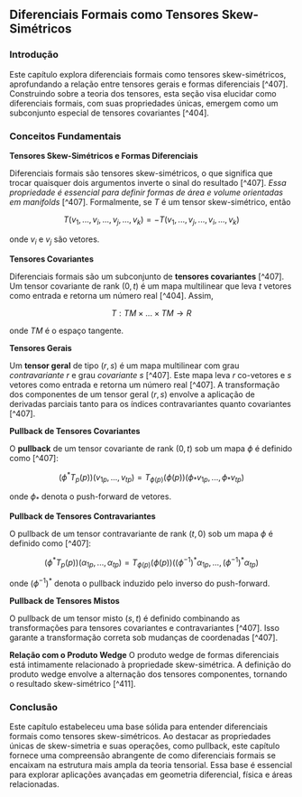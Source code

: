 ## Diferenciais Formais como Tensores Skew-Simétricos

### Introdução
Este capítulo explora diferenciais formais como tensores skew-simétricos, aprofundando a relação entre tensores gerais e formas diferenciais [^407]. Construindo sobre a teoria dos tensores, esta seção visa elucidar como diferenciais formais, com suas propriedades únicas, emergem como um subconjunto especial de tensores covariantes [^404].

### Conceitos Fundamentais

**Tensores Skew-Simétricos e Formas Diferenciais**

Diferenciais formais são tensores skew-simétricos, o que significa que trocar quaisquer dois argumentos inverte o sinal do resultado [^407]. *Essa propriedade é essencial para definir formas de área e volume orientadas em manifolds* [^407]. Formalmente, se $T$ é um tensor skew-simétrico, então

$$T(v_1, ..., v_i, ..., v_j, ..., v_k) = -T(v_1, ..., v_j, ..., v_i, ..., v_k)$$

onde $v_i$ e $v_j$ são vetores.

**Tensores Covariantes**

Diferenciais formais são um subconjunto de **tensores covariantes** [^407]. Um tensor covariante de rank $(0, t)$ é um mapa multilinear que leva $t$ vetores como entrada e retorna um número real [^404]. Assim,

$$T: TM \times ... \times TM \rightarrow R$$

onde $TM$ é o espaço tangente.

**Tensores Gerais**

Um **tensor geral** de tipo $(r, s)$ é um mapa multilinear com grau *contravariante* $r$ e grau *covariante* $s$ [^407]. Este mapa leva $r$ co-vetores e $s$ vetores como entrada e retorna um número real [^407]. A transformação dos componentes de um tensor geral $(r, s)$ envolve a aplicação de derivadas parciais tanto para os índices contravariantes quanto covariantes [^407].

**Pullback de Tensores Covariantes**

O **pullback** de um tensor covariante de rank $(0, t)$ sob um mapa $\phi$ é definido como [^407]:

$$(\phi^*T_p(p))(v_{1p},..., v_{tp}) = T_{\phi(p)}(\phi(p))(\phi_*v_{1p},..., \phi_*v_{tp})$$

onde $\phi_*$ denota o push-forward de vetores.

**Pullback de Tensores Contravariantes**

O pullback de um tensor contravariante de rank $(t, 0)$ sob um mapa $\phi$ é definido como [^407]:

$$(\phi^*T_p(p))(\alpha_{1p},..., \alpha_{tp}) = T_{\phi(p)}(\phi(p))((\phi^{-1})^*\alpha_{1p},..., (\phi^{-1})^*\alpha_{tp})$$

onde $(\phi^{-1})^*$ denota o pullback induzido pelo inverso do push-forward.

**Pullback de Tensores Mistos**

O pullback de um tensor misto $(s, t)$ é definido combinando as transformações para tensores covariantes e contravariantes [^407]. Isso garante a transformação correta sob mudanças de coordenadas [^407].

**Relação com o Produto Wedge**
O produto wedge de formas diferenciais está intimamente relacionado à propriedade skew-simétrica. A definição do produto wedge envolve a alternação dos tensores componentes, tornando o resultado skew-simétrico [^411].

### Conclusão
Este capítulo estabeleceu uma base sólida para entender diferenciais formais como tensores skew-simétricos. Ao destacar as propriedades únicas de skew-simetria e suas operações, como pullback, este capítulo fornece uma compreensão abrangente de como diferenciais formais se encaixam na estrutura mais ampla da teoria tensorial. Essa base é essencial para explorar aplicações avançadas em geometria diferencial, física e áreas relacionadas. <!-- END -->